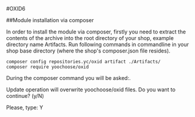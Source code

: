 #OXID6

##Module installation via composer

In order to install the module via composer, firstly you need to extract the contents of the archive into the root directory of your shop, example directory name Artifacts. Run following commands in commandline in your shop base directory (where the shop's composer.json file resides).

```
composer config repositories.yc/oxid artifact ./Artifacts/
composer require yoochoose/oxid
```

During the composer command you will be asked:.

Update operation will overwrite yoochoose/oxid files. Do you want to continue? (y/N)

Please, type: Y
